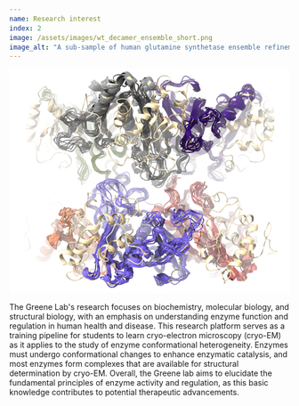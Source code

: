 ```yaml
---
name: Research interest
index: 2
image: /assets/images/wt_decamer_ensemble_short.png
image_alt: "A sub-sample of human glutamine synthetase ensemble refinement models overlayed."
---
```

<img src="/assets/images/wt_decamer_ensemble_short.png" alt="A sub-sample of human glutamine synthetase ensemble refinement models overlayed." class="large-image">

The Greene Lab's research focuses on biochemistry, molecular biology, and structural biology, with an emphasis on understanding enzyme function and regulation in human health and disease. This research platform serves as a training pipeline for students to learn cryo-electron microscopy (cryo-EM) as it applies to the study of enzyme conformational heterogeneity. Enzymes must undergo conformational changes to enhance enzymatic catalysis, and most enzymes form complexes that are available for structural determination by cryo-EM. Overall, the Greene lab aims to elucidate the fundamental principles of enzyme activity and regulation, as this basic knowledge contributes to potential therapeutic advancements.
